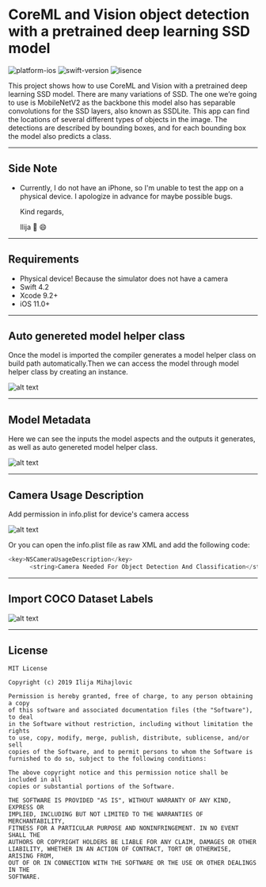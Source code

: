 # CoreML and Vision object detection with a pretrained deep learning SSD model

![platform-ios](https://img.shields.io/badge/platform-ios-Blue.svg)
![swift-version](https://img.shields.io/badge/swift-4.2-Orange.svg)
![lisence](https://img.shields.io/badge/license-MIT-Lightgrey.svg)

 This project shows how to use CoreML and Vision with a pretrained deep learning SSD model. There are many variations of SSD. The one we’re going to use is MobileNetV2 as the backbone this model also has separable convolutions for the SSD layers, also known as SSDLite.
 This app can find the locations of several different types of objects in the image. The detections are described by bounding boxes, and for each bounding box the model also predicts a class.
___

## Side Note
* Currently, I do not have an iPhone, so I'm unable to test the app on a physical device. I apologize in advance for maybe possible bugs.

   Kind regards,

   Ilija 🖖 😄
___

## Requirements
- Physical device! Because the simulator does not have a camera
- Swift 4.2
- Xcode 9.2+
- iOS 11.0+

___
## Auto genereted model helper class
Once the model is imported the compiler generates a model helper class on build path automatically.Then we can access the model through model helper class by creating an instance.

![alt text](https://github.com/IlijaMihajlovic/CoreML-and-Vison-with-an-pretrained-deep-learning-SSD-model/blob/master/CoreML%20And%20Vison%20Real%20Time%20Object%20Detction/Images/auto%20generated%20core%20ml%20class%20.png)
___

## Model Metadata
Here we can see the inputs the model aspects and the outputs it generates, as well as auto genereted model helper class.

![alt text](https://github.com/IlijaMihajlovic/CoreML-and-Vison-with-an-pretrained-deep-learning-SSD-model/blob/master/CoreML%20And%20Vison%20Real%20Time%20Object%20Detction/Images/machine%20learing%20model.png)

___

## Camera Usage Description
Add permission in info.plist for device's camera access

![alt text](https://github.com/IlijaMihajlovic/CoreML-and-Vison-with-an-pretrained-deep-learning-SSD-model/blob/master/CoreML%20And%20Vison%20Real%20Time%20Object%20Detction/Images/camera%20usage%20description.png)

Or you can open the info.plist file as raw XML and add the following code:

```swift
<key>NSCameraUsageDescription</key>
      <string>Camera Needed For Object Detection And Classification</string>

```
___

## Import COCO Dataset Labels

![alt text](https://github.com/IlijaMihajlovic/CoreML-and-Vison-with-an-pretrained-deep-learning-SSD-model/blob/master/CoreML%20And%20Vison%20Real%20Time%20Object%20Detction/Images/coco%20labels%20file.png)

___

## License
```
MIT License

Copyright (c) 2019 Ilija Mihajlovic

Permission is hereby granted, free of charge, to any person obtaining a copy
of this software and associated documentation files (the "Software"), to deal
in the Software without restriction, including without limitation the rights
to use, copy, modify, merge, publish, distribute, sublicense, and/or sell
copies of the Software, and to permit persons to whom the Software is
furnished to do so, subject to the following conditions:

The above copyright notice and this permission notice shall be included in all
copies or substantial portions of the Software.

THE SOFTWARE IS PROVIDED "AS IS", WITHOUT WARRANTY OF ANY KIND, EXPRESS OR
IMPLIED, INCLUDING BUT NOT LIMITED TO THE WARRANTIES OF MERCHANTABILITY,
FITNESS FOR A PARTICULAR PURPOSE AND NONINFRINGEMENT. IN NO EVENT SHALL THE
AUTHORS OR COPYRIGHT HOLDERS BE LIABLE FOR ANY CLAIM, DAMAGES OR OTHER
LIABILITY, WHETHER IN AN ACTION OF CONTRACT, TORT OR OTHERWISE, ARISING FROM,
OUT OF OR IN CONNECTION WITH THE SOFTWARE OR THE USE OR OTHER DEALINGS IN THE
SOFTWARE.
```
